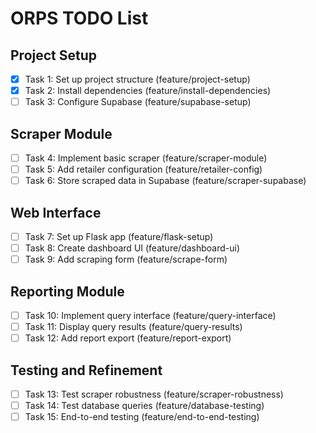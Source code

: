 # ORPS TODO List

## Project Setup
- [x] Task 1: Set up project structure (feature/project-setup)
- [x] Task 2: Install dependencies (feature/install-dependencies)
- [ ] Task 3: Configure Supabase (feature/supabase-setup)

## Scraper Module
- [ ] Task 4: Implement basic scraper (feature/scraper-module)
- [ ] Task 5: Add retailer configuration (feature/retailer-config)
- [ ] Task 6: Store scraped data in Supabase (feature/scraper-supabase)

## Web Interface
- [ ] Task 7: Set up Flask app (feature/flask-setup)
- [ ] Task 8: Create dashboard UI (feature/dashboard-ui)
- [ ] Task 9: Add scraping form (feature/scrape-form)

## Reporting Module
- [ ] Task 10: Implement query interface (feature/query-interface)
- [ ] Task 11: Display query results (feature/query-results)
- [ ] Task 12: Add report export (feature/report-export)

## Testing and Refinement
- [ ] Task 13: Test scraper robustness (feature/scraper-robustness)
- [ ] Task 14: Test database queries (feature/database-testing)
- [ ] Task 15: End-to-end testing (feature/end-to-end-testing)